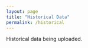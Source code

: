 ```yaml
---
layout: page
title: "Historical Data"
permalink: /historical
---
```

Historical data being uploaded.